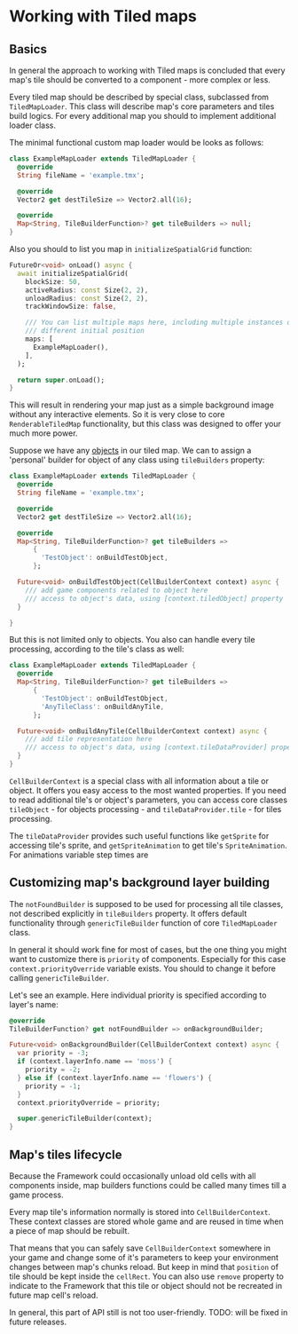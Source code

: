 # Working with Tiled maps

## Basics

In general the approach to working with Tiled maps is concluded that every map's tile should be
converted to a component - more complex or less.

Every tiled map should be described by special class, subclassed from `TiledMapLoader`. This class
will describe map's core parameters and tiles build logics. For every additional map you should to
implement additional loader class.

The minimal functional custom map loader would be looks as follows:

```dart
class ExampleMapLoader extends TiledMapLoader {
  @override
  String fileName = 'example.tmx';

  @override
  Vector2 get destTileSize => Vector2.all(16);

  @override
  Map<String, TileBuilderFunction>? get tileBuilders => null;
}
```

Also you should to list you map in `initializeSpatialGrid` function:

```dart
FutureOr<void> onLoad() async {
  await initializeSpatialGrid(
    blockSize: 50,
    activeRadius: const Size(2, 2),
    unloadRadius: const Size(2, 2),
    trackWindowSize: false,

    /// You can list multiple maps here, including multiple instances of the same map, but with
    /// different initial position
    maps: [
      ExampleMapLoader(),
    ],
  );

  return super.onLoad();
}
```

This will result in rendering your map just as a simple background image without any interactive
elements. So it is very close to core `RenderableTiledMap` functionality, but this class was
designed to offer your much more power.

Suppose we have any [objects](https://doc.mapeditor.org/en/stable/manual/objects/) in our tiled map.
We can to assign a 'personal' builder for object of any class using `tileBuilders` property:

```dart
class ExampleMapLoader extends TiledMapLoader {
  @override
  String fileName = 'example.tmx';

  @override
  Vector2 get destTileSize => Vector2.all(16);

  @override
  Map<String, TileBuilderFunction>? get tileBuilders =>
      {
        'TestObject': onBuildTestObject,
      };

  Future<void> onBuildTestObject(CellBuilderContext context) async {
    /// add game components related to object here
    /// access to object's data, using [context.tiledObject] property
  }

}
```

But this is not limited only to objects. You also can handle every tile processing, according to
the tile's class as well:

```dart
class ExampleMapLoader extends TiledMapLoader {
  @override
  Map<String, TileBuilderFunction>? get tileBuilders =>
      {
        'TestObject': onBuildTestObject,
        'AnyTileClass': onBuildAnyTile,
      };

  Future<void> onBuildAnyTile(CellBuilderContext context) async {
    /// add tile representation here
    /// access to object's data, using [context.tileDataProvider] property
  }
}
```

`CellBuilderContext` is a special class with all information about a tile or object. It offers you
easy access to the most wanted properties. If you need to read additional tile's or object's
parameters, you can access core classes `tileObject` - for objects processing -
and `tileDataProvider.tile` - for tiles processing.

The `tileDataProvider` provides such useful functions like `getSprite` for accessing tile's sprite,
and `getSpriteAnimation` to get tile's `SpriteAnimation`. For animations variable step times are

## Customizing map's background layer building

The `notFoundBuilder` is supposed to be used for processing all tile classes, not described
explicitly in `tileBuilders` property. It offers default functionality through `genericTileBuilder`
function of core `TiledMapLoader` class.

In general it should work fine for most of cases, but the one thing you might want to customize
there is `priority` of components. Especially for this case `context.priorityOverride` variable
exists. You should to change it before calling `genericTileBuilder`.

Let's see an example. Here individual priority is specified according to layer's name:

```dart
@override
TileBuilderFunction? get notFoundBuilder => onBackgroundBuilder;

Future<void> onBackgroundBuilder(CellBuilderContext context) async {
  var priority = -3;
  if (context.layerInfo.name == 'moss') {
    priority = -2;
  } else if (context.layerInfo.name == 'flowers') {
    priority = -1;
  }
  context.priorityOverride = priority;

  super.genericTileBuilder(context);
}
```

## Map's tiles lifecycle

Because the Framework could occasionally unload old cells with all components inside, map builders
functions could be called many times till a game process.

Every map tile's information normally is stored into `CellBuilderContext`. These context classes are
stored whole game and are reused in time when a piece of map should be rebuilt.

That means that you can safely save `CellBuilderContext` somewhere in your game and change some of
it's parameters to keep your environment changes between map's chunks reload. But keep in mind
that `position` of tile should be kept inside the `cellRect`. You can also use `remove` property to
indicate to the Framework that this tile or object should not be recreated in future map cell's
reload.

In general, this part of API still is not too user-friendly. TODO: will be fixed in future releases.

